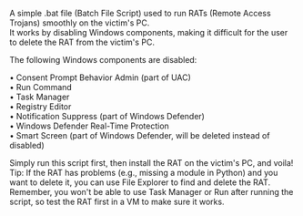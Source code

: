 A simple .bat file (Batch File Script) used to run RATs (Remote Access Trojans) smoothly on the victim's PC.  
It works by disabling Windows components, making it difficult for the user to delete the RAT from the victim's PC.

The following Windows components are disabled:

• Consent Prompt Behavior Admin (part of UAC)  
• Run Command  
• Task Manager  
• Registry Editor  
• Notification Suppress (part of Windows Defender)  
• Windows Defender Real-Time Protection  
• Smart Screen (part of Windows Defender, will be deleted instead of disabled)  

Simply run this script first, then install the RAT on the victim's PC, and voila!  
Tip: If the RAT has problems (e.g., missing a module in Python) and you want to delete it, you can use File Explorer to find and delete the RAT.  
Remember, you won't be able to use Task Manager or Run after running the script, so test the RAT first in a VM to make sure it works.
